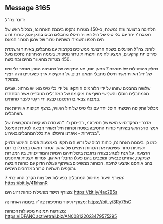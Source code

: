 ## Message 8165

דובר צה"ל:

הלחימה ברצועת עזה נמשכת; כ-450 מטרות נתקפו ביממה האחרונה; מכלול האש של חטיבה 7 יחד עם כלי טיס של חיל האוויר חיסלו מחבלים רבים בחאן יונס; כוחות זרוע הים תקפו והשמידו תשתיות טרור של ארגון הטרור חמאס

לוחמי צה"ל הפועלים בשטח הרצועה ממשיכים בקרבות עם מחבלים, באיתור והשמדת פירים תת קרקעיים, אמצעי לחימה ותשתיות טרור נוספות. ביממה האחרונה נתקפו מעל 450 מטרות מהאוויר מהים ומהיבשה. 

כחלק מהפעילות של חטיבה 7 בחאן יונס, תא התקיפה של החטיבה הכווין מספר כלי טיס של חיל האוויר אשר חיסלו מחבלי חמאס רבים. גל התקיפות ארך כשעתיים והיה רציף וממוקד. 

שלושה מחבלים שזוהו על ידי הלוחמים הותקפו על ידי כלי טיס מאוייש מרחוק. שניים מהמחבלים חוסלו והשלישי חשף את מיקומם של המחבלים הנוספים אשר הסתתרו במבנה צבאי בו התכוננו לבצע ירי רקטי לעבר כוחותינו.  

מכלול התקיפה היבשתי חיסל יחד עם כלי טיס של חיל האוויר, ברצף תקיפות אוויריות את המחבלים. 

מדבריי מפקד סיוע האש של חטיבה 7, רב-סרן נ': ״העבודה העיקשת והמקצועית של אנשי סיוע האש בשיתוף כוחות החטיבה בשטח וכוחות חיל האוויר הביאה לסגירת המעגל במהירות  - איתרנו וחיסלנו את כלל המחבלים באירוע".

כמו כן, ביממה האחרונה, כוחות רבים של זרוע הים תקפו באמצעות פגזים וחימוש מדויק תשתיות טרור ששימשו את הכוחות הימיים של ארגון הטרור חמאס במרכז ובדרום הרצועה, על מנת לפגוע בצורה נרחבת ביכולותיהם הימיות והמודיעניות.
בין המטרות שנתקפו, אתרים צבאיים ומוצבים בהם פעלו מחבלי הארגון, עמדות תצפית ומחסנים בהם אוחסנו אמצעי לחימה. 
הכוחות ממשיכים בשיתוף פעולה הדוק עם כוחות היבשה ותוקפים תשתיות טרור במרחבים הימיים.

מצורף תיעוד מחיסול המחבלים בפעילות של צוות הקרב החטיבתי 7:  https://bit.ly/41hhsnR

מצורף תיעוד מפעילות כוחות זרוע הים: https://bit.ly/4acZB5s

מצורף תיעוד מתקיפות צה"ל ביממה האחרונה:  https://bit.ly/3Ry75sC

מצורפות תמונות מפעילות הכוחות: https://IDFANC.activetrail.biz/ANC08122023479575295

